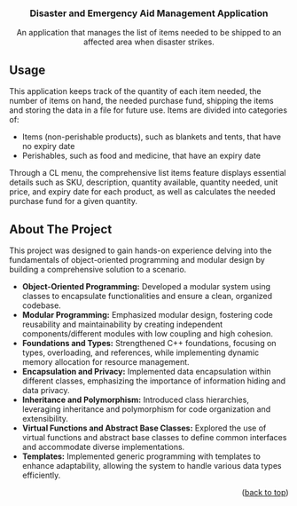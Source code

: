 <div align="center">
<h3 align="center">Disaster and Emergency Aid Management Application</h3>
  <p>
    An application that manages the list of items needed to be shipped to an affected area when disaster strikes. 
  </p>
</div>

<!-- USAGE EXAMPLES -->
## Usage
<p>
This application keeps track of the quantity of each item needed, the number of items on hand, the needed purchase fund, shipping the items and storing the data in a file for future use. Items are divided into categories of:

- Items (non-perishable products), such as blankets and tents, that have no expiry date
- Perishables, such as food and medicine, that have an expiry date

Through a CL menu, the comprehensive list items feature displays essential details such as SKU, description, quantity available, quantity needed, unit price, and expiry date for each product, as well as calculates the needed purchase fund for a given quantity.
</p>
  
<!-- ABOUT THE PROJECT -->
## About The Project
This project was designed to gain hands-on experience delving into the fundamentals of object-oriented programming and modular design by building a comprehensive solution to a scenario.

- **Object-Oriented Programming:** Developed a modular system using classes to encapsulate functionalities and ensure a clean, organized codebase.
- **Modular Programming:** Emphasized modular design, fostering code reusability and maintainability by creating independent components/different modules with low coupling and high cohesion.
- **Foundations and Types:** Strengthened C++ foundations, focusing on types, overloading, and references, while implementing dynamic memory allocation for resource management.
- **Encapsulation and Privacy:** Implemented data encapsulation within different classes, emphasizing the importance of information hiding and data privacy.
- **Inheritance and Polymorphism:** Introduced class hierarchies, leveraging inheritance and polymorphism for code organization and extensibility.
- **Virtual Functions and Abstract Base Classes:** Explored the use of virtual functions and abstract base classes to define common interfaces and accommodate diverse implementations.
- **Templates:** Implemented generic programming with templates to enhance adaptability, allowing the system to handle various data types efficiently.


<p align="right">(<a href="#readme-top">back to top</a>)</p>
